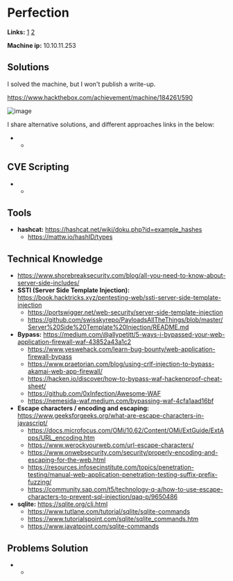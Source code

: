 # Perfection

**Links:** [1](https://www.hackthebox.com/machines/Perfection)  [2](https://app.hackthebox.com/machines/Perfection)

**Machine ip:** 10.10.11.253


## Solutions
I solved the machine, but I won't publish a write-up. 

https://www.hackthebox.com/achievement/machine/184261/590

![image](https://github.com/h4md153v63n/CTFs/assets/5091265/cf0a8d8a-7e39-4dfb-9d9c-10223ebbe926)

I share alternative solutions, and different approaches links in the below:
+ -


## CVE Scripting
+ -


## Tools
+ **hashcat:** https://hashcat.net/wiki/doku.php?id=example_hashes
  + https://mattw.io/hashID/types


## Technical Knowledge
+ https://www.shorebreaksecurity.com/blog/all-you-need-to-know-about-server-side-includes/
+ **SSTI (Server Side Template Injection):** https://book.hacktricks.xyz/pentesting-web/ssti-server-side-template-injection
  + https://portswigger.net/web-security/server-side-template-injection
  + https://github.com/swisskyrepo/PayloadsAllTheThings/blob/master/Server%20Side%20Template%20Injection/README.md
+ **Bypass:** https://medium.com/@allypetitt/5-ways-i-bypassed-your-web-application-firewall-waf-43852a43a1c2
  + https://www.yeswehack.com/learn-bug-bounty/web-application-firewall-bypass
  + https://www.praetorian.com/blog/using-crlf-injection-to-bypass-akamai-web-app-firewall/
  + https://hacken.io/discover/how-to-bypass-waf-hackenproof-cheat-sheet/
  + https://github.com/0xInfection/Awesome-WAF
  + https://nemesida-waf.medium.com/bypassing-waf-4cfa1aad16bf
+ **Escape characters / encoding and escaping:** https://www.geeksforgeeks.org/what-are-escape-characters-in-javascript/
  + https://docs.microfocus.com/OMi/10.62/Content/OMi/ExtGuide/ExtApps/URL_encoding.htm
  + https://www.werockyourweb.com/url-escape-characters/
  + https://www.onwebsecurity.com/security/properly-encoding-and-escaping-for-the-web.html
  + https://resources.infosecinstitute.com/topics/penetration-testing/manual-web-application-penetration-testing-suffix-prefix-fuzzing/
  + https://community.sap.com/t5/technology-q-a/how-to-use-escape-characters-to-prevent-sql-injection/qaq-p/9650486
+ **sqlite:** https://sqlite.org/cli.html
  + https://www.tutlane.com/tutorial/sqlite/sqlite-commands
  + https://www.tutorialspoint.com/sqlite/sqlite_commands.htm
  + https://www.javatpoint.com/sqlite-commands


## Problems Solution
+ -
